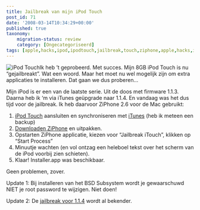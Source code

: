 ```yaml
---
title: Jailbreak van mijn iPod Touch
post_id: 71
date: '2008-03-14T10:34:29+00:00'
published: true
taxonomy:
    migration-status: review
    category: [Ongecategoriseerd]
tags: [apple,hacks,ipod,ipodtouch,jailbreak,touch,ziphone,apple,hacks,ipod,ipodtouch,jailbreak,touch,ziphone]
---
```

![iPod Touch](/images/2008/03/ipod_touch.thumbnail.jpg)Ik heb ’t geprobeerd. Met succes. Mijn 8GB iPod Touch is nu “gejailbreakt”. Wat een woord. Maar het moet nu wel mogelijk zijn om extra applicaties te installeren. Dat gaan we dus proberen…

Mijn iPod is er een van de laatste serie. Uit de doos met firmware 1.1.3. Daarna heb ik ‘m via iTunes geüpgrade naar 1.1.4. En vandaag was het dus tijd voor de jailbreak. Ik heb daarvoor ZiPhone 2.6 voor de Mac gebruikt:

1. [iPod Touch](http://www.apple.com/nl/ipodtouch) aansluiten en synchroniseren met [iTunes](http://www.apple.com/nl/itunes) (heb ik meteen een backup)
2. [Downloaden ZiPhone](http://www.downloadziphone.org/) en uitpakken.
3. Opstarten ZiPhone applicatie, kiezen voor “Jailbreak iTouch”, klikken op “Start Process”
4. Minuutje wachten (en vol ontzag een heleboel tekst over het scherm van de iPod voorbij zien schieten).
5. Klaar! Installer.app was beschikbaar.

Geen problemen, zover.

Update 1: Bij installeren van het BSD Subsystem wordt je gewaarschuwd NIET je root password te wijzigen. Niet doen!

Update 2: De [jailbreak voor 1.1.4](http://www.ipodtouchblog.nl/archief/2008/03/15/ziphone-26-volledig-compatibel-met-de-ipod-touch/) wordt al bekender.